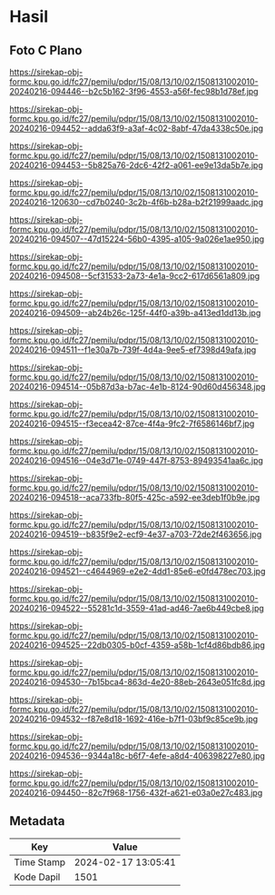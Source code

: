 # Hasil

## Foto C Plano

https://sirekap-obj-formc.kpu.go.id/fc27/pemilu/pdpr/15/08/13/10/02/1508131002010-20240216-094446--b2c5b162-3f96-4553-a56f-fec98b1d78ef.jpg

https://sirekap-obj-formc.kpu.go.id/fc27/pemilu/pdpr/15/08/13/10/02/1508131002010-20240216-094452--adda63f9-a3af-4c02-8abf-47da4338c50e.jpg

https://sirekap-obj-formc.kpu.go.id/fc27/pemilu/pdpr/15/08/13/10/02/1508131002010-20240216-094453--5b825a76-2dc6-42f2-a061-ee9e13da5b7e.jpg

https://sirekap-obj-formc.kpu.go.id/fc27/pemilu/pdpr/15/08/13/10/02/1508131002010-20240216-120630--cd7b0240-3c2b-4f6b-b28a-b2f21999aadc.jpg

https://sirekap-obj-formc.kpu.go.id/fc27/pemilu/pdpr/15/08/13/10/02/1508131002010-20240216-094507--47d15224-56b0-4395-a105-9a026e1ae950.jpg

https://sirekap-obj-formc.kpu.go.id/fc27/pemilu/pdpr/15/08/13/10/02/1508131002010-20240216-094508--5cf31533-2a73-4e1a-9cc2-617d6561a809.jpg

https://sirekap-obj-formc.kpu.go.id/fc27/pemilu/pdpr/15/08/13/10/02/1508131002010-20240216-094509--ab24b26c-125f-44f0-a39b-a413ed1dd13b.jpg

https://sirekap-obj-formc.kpu.go.id/fc27/pemilu/pdpr/15/08/13/10/02/1508131002010-20240216-094511--f1e30a7b-739f-4d4a-9ee5-ef7398d49afa.jpg

https://sirekap-obj-formc.kpu.go.id/fc27/pemilu/pdpr/15/08/13/10/02/1508131002010-20240216-094514--05b87d3a-b7ac-4e1b-8124-90d60d456348.jpg

https://sirekap-obj-formc.kpu.go.id/fc27/pemilu/pdpr/15/08/13/10/02/1508131002010-20240216-094515--f3ecea42-87ce-4f4a-9fc2-7f6586146bf7.jpg

https://sirekap-obj-formc.kpu.go.id/fc27/pemilu/pdpr/15/08/13/10/02/1508131002010-20240216-094516--04e3d71e-0749-447f-8753-89493541aa6c.jpg

https://sirekap-obj-formc.kpu.go.id/fc27/pemilu/pdpr/15/08/13/10/02/1508131002010-20240216-094518--aca733fb-80f5-425c-a592-ee3deb1f0b9e.jpg

https://sirekap-obj-formc.kpu.go.id/fc27/pemilu/pdpr/15/08/13/10/02/1508131002010-20240216-094519--b835f9e2-ecf9-4e37-a703-72de2f463656.jpg

https://sirekap-obj-formc.kpu.go.id/fc27/pemilu/pdpr/15/08/13/10/02/1508131002010-20240216-094521--c4644969-e2e2-4dd1-85e6-e0fd478ec703.jpg

https://sirekap-obj-formc.kpu.go.id/fc27/pemilu/pdpr/15/08/13/10/02/1508131002010-20240216-094522--55281c1d-3559-41ad-ad46-7ae6b449cbe8.jpg

https://sirekap-obj-formc.kpu.go.id/fc27/pemilu/pdpr/15/08/13/10/02/1508131002010-20240216-094525--22db0305-b0cf-4359-a58b-1cf4d86bdb86.jpg

https://sirekap-obj-formc.kpu.go.id/fc27/pemilu/pdpr/15/08/13/10/02/1508131002010-20240216-094530--7b15bca4-863d-4e20-88eb-2643e051fc8d.jpg

https://sirekap-obj-formc.kpu.go.id/fc27/pemilu/pdpr/15/08/13/10/02/1508131002010-20240216-094532--f87e8d18-1692-416e-b7f1-03bf9c85ce9b.jpg

https://sirekap-obj-formc.kpu.go.id/fc27/pemilu/pdpr/15/08/13/10/02/1508131002010-20240216-094536--9344a18c-b6f7-4efe-a8d4-406398227e80.jpg

https://sirekap-obj-formc.kpu.go.id/fc27/pemilu/pdpr/15/08/13/10/02/1508131002010-20240216-094450--82c7f968-1756-432f-a621-e03a0e27c483.jpg


## Metadata

| Key        | Value               |
| ---------- | ------------------- |
| Time Stamp | 2024-02-17 13:05:41 |
| Kode Dapil | 1501                |



